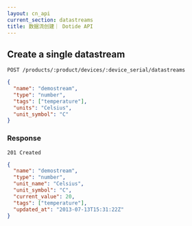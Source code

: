 ```yaml
---
layout: cn_api
current_section: datastreams
title: 数据流创建｜ Dotide API
---
```


## Create a single datastream

    POST /products/:product/devices/:device_serial/datastreams

```json
{
  "name": "demostream",
  "type": "number",
  "tags": ["temperature"],
  "units": "Celsius",
  "unit_symbol": "C"
}
```

### Response

    201 Created

```json
{
  "name": "demostream",
  "type": "number",
  "unit_name": "Celsius",
  "unit_symbol": "C",
  "current_value": 20,
  "tags": ["temperature"],
  "updated_at": "2013-07-13T15:31:22Z"
}
```

